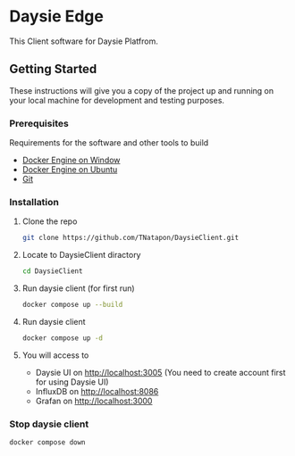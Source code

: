 # Daysie Edge

This Client software for Daysie Platfrom.

## Getting Started

These instructions will give you a copy of the project up and running on
your local machine for development and testing purposes.

### Prerequisites

Requirements for the software and other tools to build
- [Docker Engine on Window](https://docs.docker.com/desktop/install/windows-install/)
- [Docker Engine on Ubuntu](https://docs.docker.com/engine/install/ubuntu/)
- [Git](https://git-scm.com/downloads)

### Installation

1. Clone the repo
   ```sh
   git clone https://github.com/TNatapon/DaysieClient.git
   ```
2. Locate to DaysieClient diractory
   ```sh
   cd DaysieClient
   ```
2. Run daysie client (for first run)
   ```sh
   docker compose up --build
   ```

4. Run daysie client
    ```sh
    docker compose up -d
    ```
5. You will access to 
    - Daysie UI on [http://localhost:3005](http://localhost:3005) (You need to create account first for using Daysie UI)
    - InfluxDB on [http://localhost:8086](http://localhost:8086)
    - Grafan on [http://localhost:3000](http://localhost:3000)

### Stop daysie client
   ```sh
   docker compose down
   ```